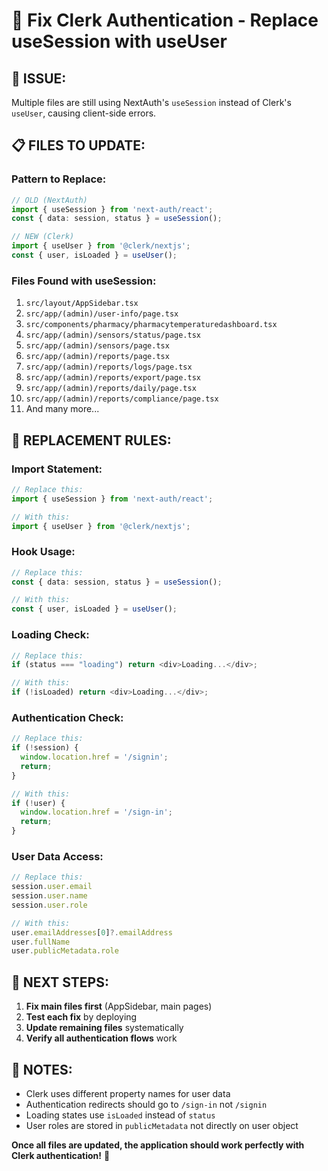 # 🔧 Fix Clerk Authentication - Replace useSession with useUser

## 🎯 **ISSUE:**
Multiple files are still using NextAuth's `useSession` instead of Clerk's `useUser`, causing client-side errors.

## 📋 **FILES TO UPDATE:**

### **Pattern to Replace:**
```typescript
// OLD (NextAuth)
import { useSession } from 'next-auth/react';
const { data: session, status } = useSession();

// NEW (Clerk)
import { useUser } from '@clerk/nextjs';
const { user, isLoaded } = useUser();
```

### **Files Found with useSession:**
1. `src/layout/AppSidebar.tsx`
2. `src/app/(admin)/user-info/page.tsx`
3. `src/components/pharmacy/pharmacytemperaturedashboard.tsx`
4. `src/app/(admin)/sensors/status/page.tsx`
5. `src/app/(admin)/sensors/page.tsx`
6. `src/app/(admin)/reports/page.tsx`
7. `src/app/(admin)/reports/logs/page.tsx`
8. `src/app/(admin)/reports/export/page.tsx`
9. `src/app/(admin)/reports/daily/page.tsx`
10. `src/app/(admin)/reports/compliance/page.tsx`
11. And many more...

## 🔄 **REPLACEMENT RULES:**

### **Import Statement:**
```typescript
// Replace this:
import { useSession } from 'next-auth/react';

// With this:
import { useUser } from '@clerk/nextjs';
```

### **Hook Usage:**
```typescript
// Replace this:
const { data: session, status } = useSession();

// With this:
const { user, isLoaded } = useUser();
```

### **Loading Check:**
```typescript
// Replace this:
if (status === "loading") return <div>Loading...</div>;

// With this:
if (!isLoaded) return <div>Loading...</div>;
```

### **Authentication Check:**
```typescript
// Replace this:
if (!session) {
  window.location.href = '/signin';
  return;
}

// With this:
if (!user) {
  window.location.href = '/sign-in';
  return;
}
```

### **User Data Access:**
```typescript
// Replace this:
session.user.email
session.user.name
session.user.role

// With this:
user.emailAddresses[0]?.emailAddress
user.fullName
user.publicMetadata.role
```

## 🚀 **NEXT STEPS:**

1. **Fix main files first** (AppSidebar, main pages)
2. **Test each fix** by deploying
3. **Update remaining files** systematically
4. **Verify all authentication flows** work

## 📝 **NOTES:**

- Clerk uses different property names for user data
- Authentication redirects should go to `/sign-in` not `/signin`
- Loading states use `isLoaded` instead of `status`
- User roles are stored in `publicMetadata` not directly on user object

**Once all files are updated, the application should work perfectly with Clerk authentication!** 🎉
